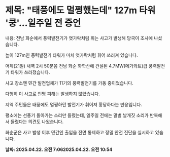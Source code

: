 # **제목: "태풍에도 멀쩡했는데" 127m 타워 '쿵'…일주일 전 증언**

  내용: 전남 화순에서 풍력발전기가 엿가락처럼 휘는 사고가 발생해 당국이 조사에 나섰습니다.

높이 127m인 풍력발전기 타워가 마치 엿가락처럼 휘어 쓰러져 있습니다.

어제(21일) 새벽 2시 50분쯤 전남 화순 화학산에 건설된 4.7MW(메가와트)급 풍력발전기 타워가 쓰러졌습니다.

사고 장소엔 민간 발전업체가 11기의 풍력발전기를 가동 중이었습니다.

다행히 이 사고로 인명 피해는 발생하지 않았습니다.

지역 주민들은 태풍에도 멀쩡하던 발전기가 휘어져 황당하다는 반응입니다.

평소에는 선풍기 돌아가는 소리만 들렸는데, 일주일 전에는 말벌 날개짓 소리가 반복해서 들렸다는 의견도 나왔습니다.

화순군은 사고 발생 이후 민간인 출입을 전면 통제하고 정밀 안전 진단을 실시하고 있습니다.

  **날짜: 2025.04.22. 오전 7:062025.04.22. 오전 10:54**